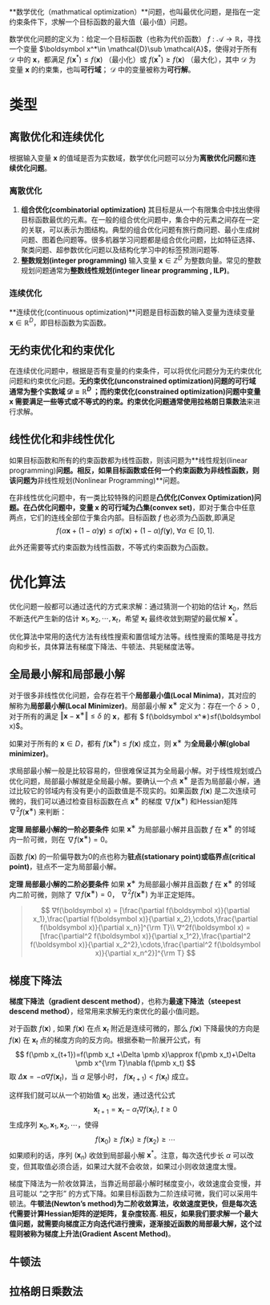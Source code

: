 **数学优化（mathmatical optimization）**问题，也叫最优化问题，是指在一定约束条件下，求解一个目标函数的最大值（最小值）问题。

数学优化问题的定义为：给定一个目标函数（也称为代价函数） $f:\mathcal{A}\rightarrow \mathbb{R}$，寻找一个变量 $\boldsymbol x^*\in \mathcal{D}\sub \mathcal{A}$，使得对于所有 $\mathcal{D}$ 中的 $\boldsymbol x$，都满足 $f(\boldsymbol x^*)\le f(\boldsymbol x)$ （最小化）或 $f(\boldsymbol x^*)\ge f(\boldsymbol x)$ （最大化），其中 $\mathcal{D}$ 为变量 $\boldsymbol x$ 的约束集，也叫**可行域**； $\mathcal{D}$ 中的变量被称为**可行解**。



# 类型

## 离散优化和连续优化

根据输入变量 $\boldsymbol x$ 的值域是否为实数域，数学优化问题可以分为**离散优化问题**和**连续优化问题**。

### 离散优化

1. **组合优化(combinatorial optimization)** 其目标是从一个有限集合中找出使得目标函数最优的元素。在一般的组合优化问题中，集合中的元素之间存在一定的关联，可以表示为图结构。典型的组合优化问题有旅行商问题、最小生成树问题、图着色问题等。很多机器学习问题都是组合优化问题，比如特征选择、聚类问题、超参数优化问题以及结构化学习中的标签预测问题等.
2. **整数规划(integer programming)** 输入变量 $\boldsymbol x ∈ \mathbb Z^D$ 为整数向量。常见的整数规划问题通常为**整数线性规划(integer linear programming , ILP)**。

### 连续优化

**连续优化(continuous optimization)**问题是目标函数的输入变量为连续变量 $\boldsymbol x ∈ \mathbb{R}^D$，即目标函数为实函数。



## 无约束优化和约束优化

在连续优化问题中，根据是否有变量的约束条件，可以将优化问题分为无约束优化问题和约束优化问题。**无约束优化(unconstrained optimization)**问题的可行域通常为整个实数域 $\mathcal{D}=\mathbb{R}^D$ ；而**约束优化(constrained optimization)**问题中变量 $\boldsymbol x$ 需要满足一些等式或不等式的约束。约束优化问题通常使用**拉格朗日乘数法**来进行求解。



## 线性优化和非线性优化

如果目标函数和所有的约束函数都为线性函数，则该问题为**线性规划(linear programming)**问题。相反，如果目标函数或任何一个约束函数为非线性函数，则该问题为**非线性规划(Nonlinear Programming)**问题。

在非线性优化问题中，有一类比较特殊的问题是**凸优化(Convex Optimization)**问题。在凸优化问题中，变量 $\boldsymbol x$ 的可行域为**凸集(convex set)**，即对于集合中任意两点，它们的连线全部位于集合内部。目标函数 $f$ 也必须为凸函数,即满足
$$
f(α\boldsymbol x + (1 − α)\boldsymbol y) ≤ αf(\boldsymbol x) + (1 − α)f(\boldsymbol y),\ ∀α ∈ [0, 1].
$$

此外还需要等式约束函数为线性函数，不等式约束函数为凸函数。





# 优化算法

优化问题一般都可以通过迭代的方式来求解：通过猜测一个初始的估计 $\boldsymbol x_0$，然后不断迭代产生新的估计 $\boldsymbol x_1,\boldsymbol x_2,\cdots,\boldsymbol x_t$，希望 $\boldsymbol x_t$ 最终收敛到期望的最优解 $\boldsymbol x^*$。

优化算法中常用的迭代方法有线性搜索和置信域方法等。线性搜索的策略是寻找方向和步长，具体算法有梯度下降法、牛顿法、共轭梯度法等。



## 全局最小解和局部最小解

对于很多非线性优化问题，会存在若干个**局部最小值(Local Minima)**，其对应的解称为**局部最小解(Local Minimizer)**。局部最小解 $\boldsymbol x^∗$ 定义为：存在一个 $δ > 0$ , 对于所有的满足 $‖\boldsymbol x −\boldsymbol x^∗ ‖ ≤ δ$ 的 $\boldsymbol x$，都有 $ f(\boldsymbol x^∗)≤f(\boldsymbol x)$。

如果对于所有的 $\boldsymbol x∈D$，都有 $f(\boldsymbol x^∗) ≤ f(\boldsymbol x)$ 成立，则 $\boldsymbol x^∗$ 为**全局最小解(global minimizer)**。

求局部最小解一般是比较容易的，但很难保证其为全局最小解。对于线性规划或凸优化问题，局部最小解就是全局最小解。要确认一个点 $\boldsymbol x^∗$ 是否为局部最小解，通过比较它的邻域内有没有更小的函数值是不现实的。如果函数 $f(\boldsymbol x)$ 是二次连续可微的，我们可以通过检查目标函数在点 $\boldsymbol x^∗$ 的梯度 $∇f(\boldsymbol x^∗)$ 和Hessian矩阵 $∇^2 f(\boldsymbol x^∗)$ 来判断：

**定理 局部最小解的一阶必要条件** 如果 $\boldsymbol x^∗$ 为局部最小解并且函数 $f$ 在 $\boldsymbol x^∗$ 的邻域内一阶可微，则在 $∇f(\boldsymbol x^∗) = 0$。

函数 $f(\boldsymbol x)$ 的一阶偏导数为0的点也称为**驻点(stationary point)**或**临界点(critical point)**，驻点不一定为局部最小解。

**定理 局部最小解的二阶必要条件** 如果 $\boldsymbol x^∗$ 为局部最小解并且函数 $f$ 在 $\boldsymbol x^∗$ 的邻域内二阶可微，则除了 $∇f(\boldsymbol x^∗) = 0$， $∇^2 f(\boldsymbol x^∗)$ 为半正定矩阵。

> $$
> ∇f(\boldsymbol x) = [\frac{\partial f(\boldsymbol x)}{\partial x_1},\frac{\partial f(\boldsymbol x)}{\partial x_2},\cdots,\frac{\partial f(\boldsymbol x)}{\partial x_n}]^{\rm T}\\
> ∇^2f(\boldsymbol x) = [\frac{\partial^2 f(\boldsymbol x)}{\partial x_1^2},\frac{\partial^2 f(\boldsymbol x)}{\partial x_2^2},\cdots,\frac{\partial^2 f(\boldsymbol x)}{\partial x_n^2}]^{\rm T}
> $$



## 梯度下降法

**梯度下降法（gradient descent method）**，也称为**最速下降法（steepest descend method）**，经常用来求解无约束优化的最小值问题。

对于函数 $f(\boldsymbol x)$ , 如果 $f(\boldsymbol x)$ 在点 $\boldsymbol x_t$ 附近是连续可微的，那么 $f(\boldsymbol x)$ 下降最快的方向是 $f(\boldsymbol x)$ 在 $\boldsymbol x_t$ 点的梯度方向的反方向。根据泰勒一阶展开公式，有
$$
f(\pmb x_{t+1})=f(\pmb x_t +\Delta \pmb x)\approx f(\pmb x_t)+\Delta \pmb x^{\rm T}\nabla f(\pmb x_t)
$$
取 $\Delta \pmb x = -\alpha\nabla f(\pmb x_t)$，当 $\alpha$ 足够小时， $f(\pmb x_{t+1}) < f(\pmb x_t)$ 成立。

这样我们就可以从一个初始值 $\pmb x_0$ 出发，通过迭代公式
$$
\pmb x_{t+1}=\pmb x_t-\alpha_t\nabla f(\pmb x_t),\ t\ge 0
$$
生成序列 $\pmb x_0, \pmb x_1,\pmb x_2,\cdots$，使得
$$
f(\pmb x_0)\ge f(\pmb x_1)\ge f(\pmb x_2)\ge \cdots
$$
如果顺利的话，序列 $(\pmb x_n)$ 收敛到局部最小解 $\pmb x^*$。注意，每次迭代步长 $α$ 可以改变，但其取值必须合适，如果过大就不会收敛，如果过小则收敛速度太慢。

梯度下降法为一阶收敛算法，当靠近局部最小解时梯度变小，收敛速度会变慢，并且可能以 “之字形” 的方式下降。如果目标函数为二阶连续可微，我们可以采用牛顿法。**牛顿法(Newton’s method)**为二阶收敛算法，收敛速度更快，但是每次迭代需要计算Hessian矩阵的逆矩阵，复杂度较高.
相反，如果我们要求解一个最大值问题，就需要向梯度正方向迭代进行搜索，逐渐接近函数的局部最大解，这个过程则被称为**梯度上升法(Gradient Ascent Method)**。



## 牛顿法



## 拉格朗日乘数法



